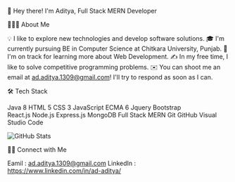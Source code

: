 👋  Hey there! I'm Aditya, Full Stack MERN Developer

👨🏻‍💻  About Me

💡  I like to explore new technologies and develop software solutions.
🎓  I'm currently pursuing BE in Computer Science at Chitkara University, Punjab.
🌱  I'm on track for learning more about Web Development.
✍️  In my free time, I like to solve competitive programming problems.
✉️  You can shoot me an email at ad.aditya.1309@gmail.com! I'll try to respond as soon as I can.

🛠  Tech Stack

Java 8
HTML 5  CSS 3  JavaScript ECMA 6  Jquery  Bootstrap  
React.js  Node.js Express.js MongoDB
Full Stack MERN
Git  GitHub  Visual Studio Code 


![GitHub Stats](https://github-readme-stats.vercel.app/api?username=aditya-ahlawat-1309&theme=radical)


🤝🏻  Connect with Me

Eamil : ad.aditya.1309@gmail.com
LinkedIn : https://www.linkedin.com/in/ad-aditya/
